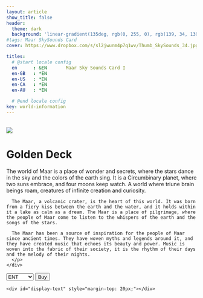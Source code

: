 ```yaml
---
layout: article
show_title: false
header:
  theme: dark
  background: 'linear-gradient(135deg, rgb(0, 255, 0), rgb(139, 34, 139, .1))'
#tags: Maar SkySounds Card
cover: https://www.dropbox.com/s/sl2jwunm4p7q1wv/Thumb_SkySounds_34.jpg?raw=1

titles:
  # @start locale config
  en      : &EN       Maar Sky Sounds Card I
  en-GB   : *EN
  en-US   : *EN
  en-CA   : *EN
  en-AU   : *EN

  # @end locale config
key: world-information
---
```


<br>

<div class="item">
  <div class="item__image">
    <img class="image image--lg" src="https://www.dropbox.com/s/k2gdp6saf52082y/SkySounds34.png?raw=1"/>
  </div>
  <div class="item__content">
    <div class="item__header">
      <h1>Golden Deck</h1>
    </div>
    <div class="item__description">
      <p>The world of Maar is a place of wonder and secrets, where the stars dance in the sky and the colors of the earth sing. It is a Circumbinary planet, where two suns embrace, and four moons keep watch. A world where triune brain beings roam, creatures of infinite creation and curiosity.

      The Maar, a volcanic crater, is the heart of this world. It was born from a fiery kiss between the earth and the water, and it holds within it a lake as calm as a dream. The Maar is a place of pilgrimage, where the people of Maar come to listen to the whispers of the earth and the songs of the stars.

      The Maar has been a source of inspiration for the people of Maar since ancient times. They have woven myths and legends around it, and they have created music that echoes its beauty and power. Music is woven into the fabric of their society, it is the rhythm of their days and the melody of their nights.
      </p>
    </div>
  </div>
</div>


<div class="p-4">
  <div class="padding: ($spacer * 1.5); margin-top: $spacer*4;">
    <select class="select" id="link-selector">
      <option value="https://maarworld.gumroad.com/l/skysound1">ENT</option>
      <option value="https://maarworld.gumroad.com/">Physical</option>
      <option value="https://opensea.io/">Digital</option>
    </select>
    <button class="button button--primary  button--rounded" id="go-button">Buy</button>

    <div id="display-text" style="margin-top: 20px;"></div>

  </div>
</div>

<script>
  const linkSelector = document.querySelector("#link-selector");
  const displayText = document.querySelector("#display-text");

  linkSelector.addEventListener("change", function() {
    const selectedValue = linkSelector.value;
    switch (selectedValue) {
      case "https://maarworld.gumroad.com/l/skysound1":
        displayText.innerHTML = "Buy ENT Card - 0.34 eth";
        break;
      case "https://maarworld.gumroad.com/":
        displayText.innerHTML = "Buy Physical Card - 0.34 eth";
        break;
      case "https://opensea.io/":
        displayText.innerHTML = "Buy NFT Card - 0.34 eth ";
        break;
      default:
        displayText.innerHTML = "< Select your Card Type";
    }
  });

  // Trigger the change event manually to show the selected option value on page load
  linkSelector.dispatchEvent(new Event('change'));

  const goButton = document.querySelector("#go-button");
  goButton.addEventListener("click", function() {
      const selectedLink = linkSelector.value;
      window.open(selectedLink, "_blank");
    });
</script>
